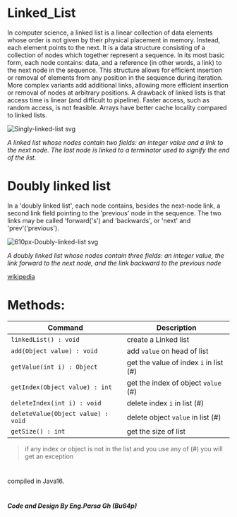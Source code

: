 # Linked_List

In computer science, a linked list is a linear collection of data elements whose order is not given by their physical placement in memory. Instead, each element points to the next. It is a data structure consisting of a collection of nodes which together represent a sequence. In its most basic form, each node contains: data, and a reference (in other words, a link) to the next node in the sequence. This structure allows for efficient insertion or removal of elements from any position in the sequence during iteration. More complex variants add additional links, allowing more efficient insertion or removal of nodes at arbitrary positions. A drawback of linked lists is that access time is linear (and difficult to pipeline). Faster access, such as random access, is not feasible. Arrays have better cache locality compared to linked lists.

![Singly-linked-list svg](https://user-images.githubusercontent.com/96871830/159186827-7f417470-07cc-4930-ba90-17eedfdfeb36.png)

*A linked list whose nodes contain two fields: an integer value and a link to the next node. The last node is linked to a terminator used to signify the end of the list.*

# Doubly linked list

In a 'doubly linked list', each node contains, besides the next-node link, a second link field pointing to the 'previous' node in the sequence. The two links may be called 'forward('s') and 'backwards', or 'next' and 'prev'('previous').

![610px-Doubly-linked-list svg](https://user-images.githubusercontent.com/96871830/159186890-6b8e11a5-3adb-4cfb-8ccc-90e23d152f88.png)

*A doubly linked list whose nodes contain three fields: an integer value, the link forward to the next node, and the link backward to the previous node*

[wikipedia](https://en.wikipedia.org/wiki/Linked_list)

#  Methods:

| Command | Description |
| ---------- | --------- |
| `linkedList() : void` | create a Linked list |
| `add(Object value) : void` | add ```value``` on head of list  |
| `getValue(int i) : Object` | get the value of index ```i``` in list (#)|
| `getIndex(Object value) : int` | get the index of object ```value``` (#)|
| `deleteIndex(int i) : void` | delete index ```i``` in list (#)|
| `deleteValue(Object value) : void` | delete object ```value``` in list (#)|
| `getSize() : int` | get the size of list|
> if any index or object is not in the list and you use any of (#) you will get an exception
#  
 compiled in Java16. 

    
    
    

#
<b><i>Code and Design By Eng.Parsa Gh (Bu64p)</b></i>
